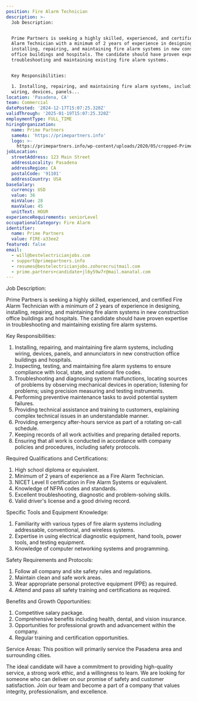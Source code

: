 ```yaml
---
position: Fire Alarm Technician
description: >-
  Job Description:


  Prime Partners is seeking a highly skilled, experienced, and certified Fire
  Alarm Technician with a minimum of 2 years of experience in designing,
  installing, repairing, and maintaining fire alarm systems in new construction
  office buildings and hospitals. The candidate should have proven expertise in
  troubleshooting and maintaining existing fire alarm systems.


  Key Responsibilities:

  1. Installing, repairing, and maintaining fire alarm systems, including
  wiring, devices, panels...
location: 'Pasadena, CA'
team: Commercial
datePosted: '2024-12-17T15:07:25.320Z'
validThrough: '2025-01-19T15:07:25.320Z'
employmentType: FULL_TIME
hiringOrganization:
  name: Prime Partners
  sameAs: 'https://primepartners.info'
  logo: >-
    https://primepartners.info/wp-content/uploads/2020/05/cropped-Prime-Partners-Logo-NO-BG-1-1.png
jobLocation:
  streetAddress: 123 Main Street
  addressLocality: Pasadena
  addressRegion: CA
  postalCode: '91101'
  addressCountry: USA
baseSalary:
  currency: USD
  value: 36
  minValue: 28
  maxValue: 45
  unitText: HOUR
experienceRequirements: seniorLevel
occupationalCategory: Fire Alarm
identifier:
  name: Prime Partners
  value: FIRE-a33ee2
featured: false
email:
  - will@bestelectricianjobs.com
  - support@primepartners.info
  - resumes@bestelectricianjobs.zohorecruitmail.com
  - prime.partners+candidate+jl6y59w7r@mail.manatal.com
---
```




Job Description:

Prime Partners is seeking a highly skilled, experienced, and certified Fire Alarm Technician with a minimum of 2 years of experience in designing, installing, repairing, and maintaining fire alarm systems in new construction office buildings and hospitals. The candidate should have proven expertise in troubleshooting and maintaining existing fire alarm systems.

Key Responsibilities:
1. Installing, repairing, and maintaining fire alarm systems, including wiring, devices, panels, and annunciators in new construction office buildings and hospitals.
2. Inspecting, testing, and maintaining fire alarm systems to ensure compliance with local, state, and national fire codes.
3. Troubleshooting and diagnosing system malfunctions, locating sources of problems by observing mechanical devices in operation; listening for problems; using precision measuring and testing instruments.
4. Performing preventive maintenance tasks to avoid potential system failures.
5. Providing technical assistance and training to customers, explaining complex technical issues in an understandable manner.
6. Providing emergency after-hours service as part of a rotating on-call schedule.
7. Keeping records of all work activities and preparing detailed reports.
8. Ensuring that all work is conducted in accordance with company policies and procedures, including safety protocols.

Required Qualifications and Certifications:
1. High school diploma or equivalent. 
2. Minimum of 2 years of experience as a Fire Alarm Technician.
3. NICET Level II certification in Fire Alarm Systems or equivalent.
4. Knowledge of NFPA codes and standards.
5. Excellent troubleshooting, diagnostic and problem-solving skills.
6. Valid driver's license and a good driving record.

Specific Tools and Equipment Knowledge:
1. Familiarity with various types of fire alarm systems including addressable, conventional, and wireless systems.
2. Expertise in using electrical diagnostic equipment, hand tools, power tools, and testing equipment.
3. Knowledge of computer networking systems and programming.

Safety Requirements and Protocols:
1. Follow all company and site safety rules and regulations.
2. Maintain clean and safe work areas.
3. Wear appropriate personal protective equipment (PPE) as required.
4. Attend and pass all safety training and certifications as required.

Benefits and Growth Opportunities:
1. Competitive salary package.
2. Comprehensive benefits including health, dental, and vision insurance.
3. Opportunities for professional growth and advancement within the company.
4. Regular training and certification opportunities.

Service Areas:
This position will primarily service the Pasadena area and surrounding cities.

The ideal candidate will have a commitment to providing high-quality service, a strong work ethic, and a willingness to learn. We are looking for someone who can deliver on our promise of safety and customer satisfaction. Join our team and become a part of a company that values integrity, professionalism, and excellence.
